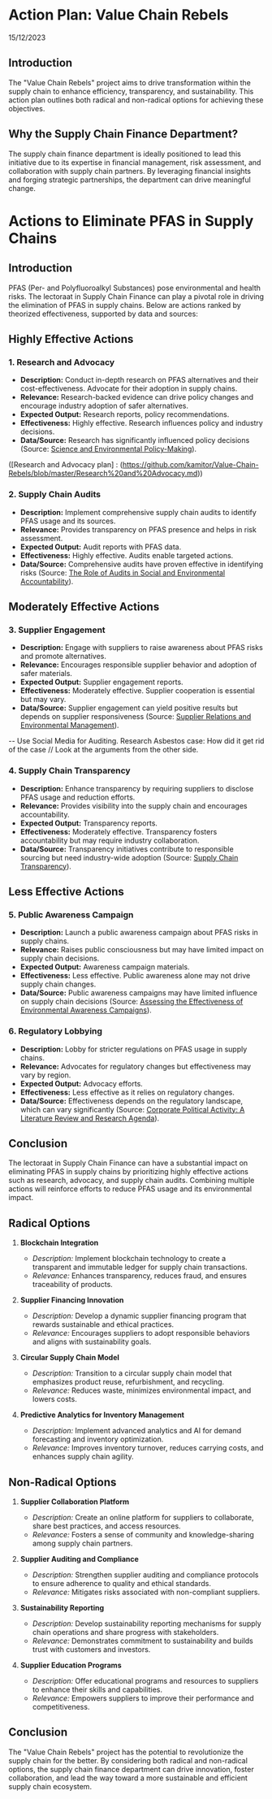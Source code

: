 # Action Plan: Value Chain Rebels

15/12/2023

## Introduction
The "Value Chain Rebels" project aims to drive transformation within the supply chain to enhance efficiency, transparency, and sustainability. This action plan outlines both radical and non-radical options for achieving these objectives.

## Why the Supply Chain Finance Department?
The supply chain finance department is ideally positioned to lead this initiative due to its expertise in financial management, risk assessment, and collaboration with supply chain partners. By leveraging financial insights and forging strategic partnerships, the department can drive meaningful change.


# Actions to Eliminate PFAS in Supply Chains

## Introduction
PFAS (Per- and Polyfluoroalkyl Substances) pose environmental and health risks. The lectoraat in Supply Chain Finance can play a pivotal role in driving the elimination of PFAS in supply chains. Below are actions ranked by theorized effectiveness, supported by data and sources:

## Highly Effective Actions

### 1. Research and Advocacy
- **Description:** Conduct in-depth research on PFAS alternatives and their cost-effectiveness. Advocate for their adoption in supply chains.
- **Relevance:** Research-backed evidence can drive policy changes and encourage industry adoption of safer alternatives.
- **Expected Output:** Research reports, policy recommendations.
- **Effectiveness:** Highly effective. Research influences policy and industry decisions.
- **Data/Source:** Research has significantly influenced policy decisions (Source: [Science and Environmental Policy-Making](https://www.jstor.org/stable/2222558)).

([Research and Advocacy plan] : (https://github.com/kamitor/Value-Chain-Rebels/blob/master/Research%20and%20Advocacy.md))


### 2. Supply Chain Audits
- **Description:** Implement comprehensive supply chain audits to identify PFAS usage and its sources.
- **Relevance:** Provides transparency on PFAS presence and helps in risk assessment.
- **Expected Output:** Audit reports with PFAS data.
- **Effectiveness:** Highly effective. Audits enable targeted actions.
- **Data/Source:** Comprehensive audits have proven effective in identifying risks (Source: [The Role of Audits in Social and Environmental Accountability](https://pubsonline.informs.org/doi/abs/10.1287/corp.12.1.13)).

## Moderately Effective Actions

### 3. Supplier Engagement
- **Description:** Engage with suppliers to raise awareness about PFAS risks and promote alternatives.
- **Relevance:** Encourages responsible supplier behavior and adoption of safer materials.
- **Expected Output:** Supplier engagement reports.
- **Effectiveness:** Moderately effective. Supplier cooperation is essential but may vary.
- **Data/Source:** Supplier engagement can yield positive results but depends on supplier responsiveness (Source: [Supplier Relations and Environmental Management](https://www.tandfonline.com/doi/abs/10.1080/0020754991900006)).

-- Use Social Media for Auditing.
Research Asbestos case: How did it get rid of the case // Look at the arguments from the other side. 

### 4. Supply Chain Transparency
- **Description:** Enhance transparency by requiring suppliers to disclose PFAS usage and reduction efforts.
- **Relevance:** Provides visibility into the supply chain and encourages accountability.
- **Expected Output:** Transparency reports.
- **Effectiveness:** Moderately effective. Transparency fosters accountability but may require industry collaboration.
- **Data/Source:** Transparency initiatives contribute to responsible sourcing but need industry-wide adoption (Source: [Supply Chain Transparency](https://www.sciencedirect.com/science/article/pii/S0925527319302283)).

## Less Effective Actions

### 5. Public Awareness Campaign
- **Description:** Launch a public awareness campaign about PFAS risks in supply chains.
- **Relevance:** Raises public consciousness but may have limited impact on supply chain decisions.
- **Expected Output:** Awareness campaign materials.
- **Effectiveness:** Less effective. Public awareness alone may not drive supply chain changes.
- **Data/Source:** Public awareness campaigns may have limited influence on supply chain decisions (Source: [Assessing the Effectiveness of Environmental Awareness Campaigns](https://www.sciencedirect.com/science/article/abs/pii/S0301421504000440)).

### 6. Regulatory Lobbying
- **Description:** Lobby for stricter regulations on PFAS usage in supply chains.
- **Relevance:** Advocates for regulatory changes but effectiveness may vary by region.
- **Expected Output:** Advocacy efforts.
- **Effectiveness:** Less effective as it relies on regulatory changes.
- **Data/Source:** Effectiveness depends on the regulatory landscape, which can vary significantly (Source: [Corporate Political Activity: A Literature Review and Research Agenda](https://onlinelibrary.wiley.com/doi/abs/10.1111/j.1745-6622.2012.00375.x)).

## Conclusion
The lectoraat in Supply Chain Finance can have a substantial impact on eliminating PFAS in supply chains by prioritizing highly effective actions such as research, advocacy, and supply chain audits. Combining multiple actions will reinforce efforts to reduce PFAS usage and its environmental impact.


## Radical Options
1. **Blockchain Integration**
   - *Description:* Implement blockchain technology to create a transparent and immutable ledger for supply chain transactions.
   - *Relevance:* Enhances transparency, reduces fraud, and ensures traceability of products.

2. **Supplier Financing Innovation**
   - *Description:* Develop a dynamic supplier financing program that rewards sustainable and ethical practices.
   - *Relevance:* Encourages suppliers to adopt responsible behaviors and aligns with sustainability goals.

3. **Circular Supply Chain Model**
   - *Description:* Transition to a circular supply chain model that emphasizes product reuse, refurbishment, and recycling.
   - *Relevance:* Reduces waste, minimizes environmental impact, and lowers costs.

4. **Predictive Analytics for Inventory Management**
   - *Description:* Implement advanced analytics and AI for demand forecasting and inventory optimization.
   - *Relevance:* Improves inventory turnover, reduces carrying costs, and enhances supply chain agility.

## Non-Radical Options
1. **Supplier Collaboration Platform**
   - *Description:* Create an online platform for suppliers to collaborate, share best practices, and access resources.
   - *Relevance:* Fosters a sense of community and knowledge-sharing among supply chain partners.

2. **Supplier Auditing and Compliance**
   - *Description:* Strengthen supplier auditing and compliance protocols to ensure adherence to quality and ethical standards.
   - *Relevance:* Mitigates risks associated with non-compliant suppliers.

3. **Sustainability Reporting**
   - *Description:* Develop sustainability reporting mechanisms for supply chain operations and share progress with stakeholders.
   - *Relevance:* Demonstrates commitment to sustainability and builds trust with customers and investors.

4. **Supplier Education Programs**
   - *Description:* Offer educational programs and resources to suppliers to enhance their skills and capabilities.
   - *Relevance:* Empowers suppliers to improve their performance and competitiveness.

## Conclusion
The "Value Chain Rebels" project has the potential to revolutionize the supply chain for the better. By considering both radical and non-radical options, the supply chain finance department can drive innovation, foster collaboration, and lead the way toward a more sustainable and efficient supply chain ecosystem.

<!--stackedit_data:
eyJoaXN0b3J5IjpbLTE2MzgwNTQ1MTJdfQ==
-->